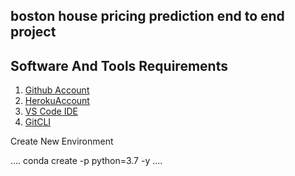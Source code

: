 ## boston house pricing prediction end to end project 


## Software And Tools Requirements

1. [Github Account](http://github.com)
2. [HerokuAccount](http://heroku.com/)
3. [VS Code IDE](http://code.visualstudio.com/)
4. [GitCLI](https://git-scm.com/book/en/v2/Getting-Started-The-Command-Line) 

Create New Environment

....
conda create -p python=3.7 -y
....

